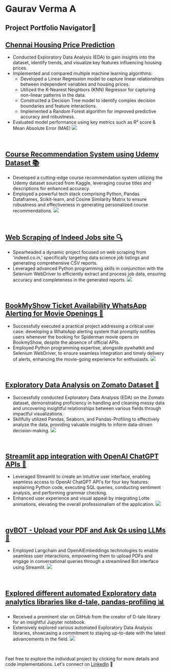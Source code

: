 #  Gaurav Verma A
## Project Portfolio Navigator🚀

## [Chennai Housing Price Prediction](https://github.com/hi-gv/Chennai-House-Prices-Prediction)

- Conducted Exploratory Data Analysis (EDA) to gain insights into the dataset, identify trends, and visualize key features influencing housing prices.
- Implemented and compared multiple machine learning algorithms:
    - Developed a Linear Regression model to capture linear relationships between independent variables and housing prices.
    - Utilized the K-Nearest Neighbors (KNN) Regressor for capturing non-linear patterns in the data.
    - Constructed a Decision Tree model to identify complex decision boundaries and feature interactions.
    - Implemented a Random Forest algorithm for improved predictive accuracy and robustness.
- Evaluated model performance using key metrics such as R² score & Mean Absolute Error (MAE)
![](/images/chennai.jpg)
<br>

## [Course Recommendation System using Udemy Dataset 📚](https://github.com/hi-gv/Udemy-course-Recommendation-System)

- Developed a cutting-edge course recommendation system utilizing the Udemy dataset sourced from Kaggle, leveraging course titles and descriptions for enhanced accuracy.
- Employed a powerful tech stack comprising Python, Pandas Dataframes, Scikit-learn, and Cosine Similarity Matrix to ensure robustness and effectiveness in generating personalized course recommendations.
![](/images/udemy.jpg)
<br>

## [Web Scraping of Indeed Jobs site 🔍](https://github.com/hi-gv/IndeedScrapper)

- Spearheaded a dynamic project focused on web scraping from 'indeed.co.in,' specifically targeting data science job listings and generating comprehensive CSV reports.
- Leveraged advanced Python programming skills in conjunction with the Selenium WebDriver to efficiently extract and process job data, ensuring accuracy and completeness in the generated reports.
![](/images/indeed.png)
<br>

## [BookMyShow Ticket Availability WhatsApp Alerting for Movie Openings 🎥](https://github.com/hi-gv/Whatsapp-Alert-when-tickets-available-on-BookMyShow)
- Successfully executed a practical project addressing a critical user case: developing a WhatsApp alerting system that promptly notifies users whenever the booking for Spiderman movie opens on BookmyShow, despite the absence of official APIs.
- Employed Python programming expertise, alongside pywhatkit and Selenium WebDriver, to ensure seamless integration and timely delivery of alerts, enhancing the movie-going experience for enthusiasts.
![](/images/bookmyshow_whatsapp.jpg)
<br>

## [Exploratory Data Analysis on Zomato Dataset 🍴](https://github.com/hi-gv/Exploratory-Data-Analysis-Zomato)

- Successfully conducted Exploratory Data Analysis (EDA) on the Zomato dataset, demonstrating proficiency in handling and cleaning messy data and uncovering insightful relationships between various fields through impactful visualizations.
- Skillfully utilized Pandas, Seaborn, and Pandas-Profiling to effectively analyze the data, providing valuable insights to inform data-driven decision-making.
![](images/zomato.png)
<br>

## [Streamlit app integration with OpenAI ChatGPT APIs 💬](https://github.com/hi-gv/ChatGPT-APIs--Streamlit--Lotte-Animation)

- Leveraged Streamlit to create an intuitive user interface, enabling seamless access to OpenAI ChatGPT API's for four key features: explaining Python code, executing SQL queries, conducting sentiment analysis, and performing grammar checking.
- Enhanced user experience and visual appeal by integrating Lotte animations, elevating the overall professionalism of the application.
![](/images/chatgpt.jpg)
<br>

## [gvBOT - Upload your PDF and Ask Qs using LLMs 🤖](https://github.com/hi-gv/gvBot---QA-PDF)
- Employed Langchain and OpenAIEmbeddings technologies to enable seamless user interactions, empowering them to upload PDFs and engage in conversational queries through a streamlined Bot interface using Streamlit.
![](images/gvbot.jpg)
<br>

## [Explored different automated Exploratory data analytics libraries like d-tale, pandas-profiling 📊](https://github.com/hi-gv/Exploratory-Data-Analytics-Tools)

- Received a prominent star on GitHub from the creator of D-tale library for an insightful Jupyter notebook.
- Extensively explored various automated Exploratory Data Analysis libraries, showcasing a commitment to staying up-to-date with the latest advancements in the field.
![](/images/eda.jpg)
<br>

Feel free to explore the individual project by clicking for more details and code implementations.
Let's connect on [LinkedIn](https://www.linkedin.com/in/hi-gv/) 👋


```
```
